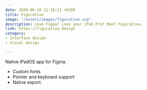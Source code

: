 ```yaml
---
date: 2020-06-10 11:18:21 +0100
title: Figurative
image: "/assets/images/figurative.svg"
description: Love Figma? Love your iPad Pro? Meet Figurative.
link: https://figurative.design
category:
- Interface design
- Visual design

---
```

Native iPadOS app for Figma.

* Custom fonts
* Pointer and keyboard support
* Native export.